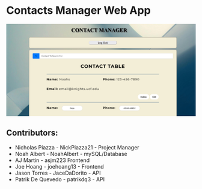 # Contacts Manager Web App

<img src="https://github.com/NoahAlbert/POOSD-Group8/blob/main/docs/Capture.PNG">

## Contributors:

- Nicholas Piazza - NickPiazza21 - Project Manager
- Noah Albert - NoahAlbert - mySQL/Database
- AJ Martin - asjm223 Frontend
- Joe Hoang - joehoang13 - Frontend
- Jason Torres - JaceDaDorito - API
- Patrik De Quevedo - patrikdq3 - API
